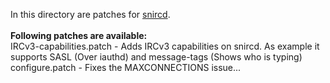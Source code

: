 In this directory are patches for [snircd](https://github.com/quakenet/snircd).<br>
<br>
**Following patches are available:**<br>
IRCv3-capabilities.patch - Adds IRCv3 capabilities on snircd. As example it supports SASL (Over iauthd) and message-tags (Shows who is typing)<br>
configure.patch - Fixes the MAXCONNECTIONS issue...<br>
